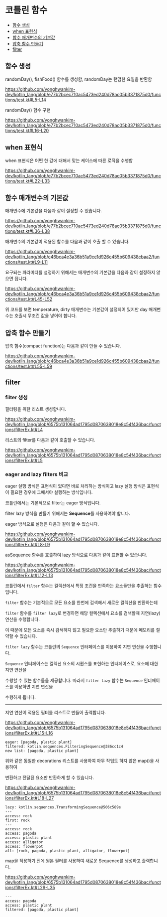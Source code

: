 # 코틀린 함수
- [함수 생성](#함수-생성)
- [when 표현식](#when-표현식)
- [함수 매개변수의 기본값](#함수-매개변수의-기본값)
- [압축 함수 만들기](#압축-함수-만들기)
- [filter](#filter)

## 함수 생성
randomDay(), fishFood() 함수를 생성함, randomDay는 랜덤한 요일을 반환함

https://github.com/yonghwankim-dev/kotlin_lang/blob/e77b2bcec710ac5473ed240d78ac05b3371875d0/functions/test.kt#L5-L14

randomDay() 함수 구현

https://github.com/yonghwankim-dev/kotlin_lang/blob/e77b2bcec710ac5473ed240d78ac05b3371875d0/functions/test.kt#L16-L20

## when 표현식
when 표현식은 어떤 한 값에 대해서 맞는 케이스에 따른 로직을 수행함

https://github.com/yonghwankim-dev/kotlin_lang/blob/e77b2bcec710ac5473ed240d78ac05b3371875d0/functions/test.kt#L22-L33

## 함수 매개변수의 기본값
매개변수에 기본값을 다음과 같이 설정할 수 있습니다.

https://github.com/yonghwankim-dev/kotlin_lang/blob/e77b2bcec710ac5473ed240d78ac05b3371875d0/functions/test.kt#L36-L38

매개변수의 기본값이 적용된 함수를 다음과 같이 호출 할 수 있습니다.

https://github.com/yonghwankim-dev/kotlin_lang/blob/c46bca4e3a36b51a9ce1d926c455b609438cbaa2/functions/test.kt#L9-L11

요구되는 파라미터를 설정하기 위해서는 매개변수의 기본값을 다음과 같이 설정하지 않으면 됩니다.

https://github.com/yonghwankim-dev/kotlin_lang/blob/c46bca4e3a36b51a9ce1d926c455b609438cbaa2/functions/test.kt#L45-L52

위 코드를 보면 temperature, dirty 매개변수는 기본값이 설정되어 있지만 day 매개변수는 호출시 무조건 값을 넣어야 합니다.

## 압축 함수 만들기
압축 함수(compact function)는 다음과 같이 만들 수 있습니다.

https://github.com/yonghwankim-dev/kotlin_lang/blob/c46bca4e3a36b51a9ce1d926c455b609438cbaa2/functions/test.kt#L55-L59

## filter
### filter 생성
필터링을 위한 리스트 생성합니다.

https://github.com/yonghwankim-dev/kotlin_lang/blob/6575b131064ad1795d0870638018e8c54f436bac/functions/filterEx.kt#L4

리스트의 filter를 다음과 같이 호출할 수 있습니다.

https://github.com/yonghwankim-dev/kotlin_lang/blob/6575b131064ad1795d0870638018e8c54f436bac/functions/filterEx.kt#L5

### eager and lazy filters 비교
eager 실행 방식은 표현식이 있다면 바로 처리하는 방식이고 lazy 실행 방식은 표현식이 필요한 경우에 그때서야 실행하는 방식입니다.

코틀린에서는 기본적으로 filter는 eager 방식입니다.

filter lazy 방식을 만들기 위해서는 **Sequence**를 사용하여야 합니다.

eager 방식으로 실행은 다음과 같이 할 수 있습니다.

https://github.com/yonghwankim-dev/kotlin_lang/blob/6575b131064ad1795d0870638018e8c54f436bac/functions/filterEx.kt#L8-L9

asSequence 함수를 호출하여 lazy 방식으로 다음과 같이 표현할 수 있습니다.

https://github.com/yonghwankim-dev/kotlin_lang/blob/6575b131064ad1795d0870638018e8c54f436bac/functions/filterEx.kt#L12-L13

코틀린에서 `filter` 함수는 컬렉션에서 특정 조건을 만족하는 요소들만을 추출하는 함수입니다.

`filter` 함수는 기본적으로 모든 요소를 한번에 검색해서 새로운 컬렉션을 반환하는데

`filter` 함수를 `filter lazy`로 변경하면 해당 컬렉션에서 요소를 검색할때 지연(lazy) 연산을 수행합니다.

이 때문에 모든 요소를 즉시 검색하지 않고 필요한 요소만 추출하기 때문에 메모리를 절약할 수 있습니다.

`filter lazy` 함수는 코틀린의 `Sequence` 인터페이스를 이용하여 지연 연산을 수행합니다.

`Sequence` 인터페이스는 컬렉션 요소의 시퀀스를 표현하는 인터페이스로, 요소에 대한 지연 연산을

수행할 수 있는 함수들을 제공합니다. 따라서 `filter lazy` 함수는 `Sequence` 인터페이스를 이용하면 지연 연산을

수행하게 됩니다.

---

지연 연산이 적용된 필터를 리스트로 만들어 출력합니다.

https://github.com/yonghwankim-dev/kotlin_lang/blob/6575b131064ad1795d0870638018e8c54f436bac/functions/filterEx.kt#L15-L16

```shell
eager: [pagoda, plastic plant]
filtered: kotlin.sequences.FilteringSequence@386cc1c4
new list: [pagoda, plastic plant]
```

위와 같은 동일한 decorations 리스트를 사용하여 아무 작업도 하지 않은 map()을 사용하여

변환하고 전달된 요소만 반환하게 할 수 있습니다. 

https://github.com/yonghwankim-dev/kotlin_lang/blob/6575b131064ad1795d0870638018e8c54f436bac/functions/filterEx.kt#L18-L27

```text
lazy: kotlin.sequences.TransformingSequence@506c589e
---
access: rock
first: rock
---
access: rock
access: pagoda
access: plastic plant
access: alligator
access: flowerpot
all: [rock, pagoda, plastic plant, alligator, flowerpot]
```

map을 적용하기 전에 원본 필터를 사용하여 새로운 Sequence를 생성하고 출력합니다.

https://github.com/yonghwankim-dev/kotlin_lang/blob/6575b131064ad1795d0870638018e8c54f436bac/functions/filterEx.kt#L29-L35

```text
---
access: pagoda
access: plastic plant
filtered: [pagoda, plastic plant]
```


